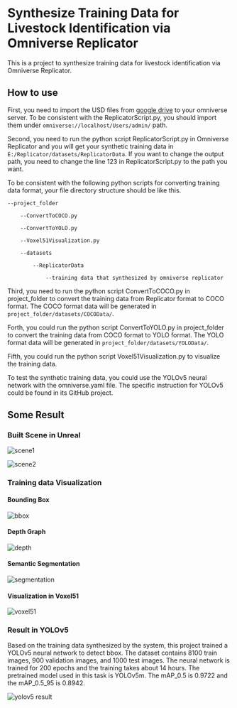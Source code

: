 # Synthesize Training Data for Livestock Identification via Omniverse Replicator
This is a project to synthesize training data for livestock identification via Omniverse Replicator.

## How to use

First, you need to import the USD files from [google drive](https://drive.google.com/drive/folders/1un_WZ_NSlaY59in0XJWp8JPsAfFA22UH?usp=share_link) to your omniverse server. To be consistent with the ReplicatorScript.py, you should import them under `omniverse://localhost/Users/admin/` path.

Second, you need to run the python script ReplicatorScript.py in Omniverse Replicator and you will get your synthetic training data in `E:/Replicator/datasets/ReplicatorData`. If you want to change the output path, you need to change the line 123 in ReplicatorScript.py to the path you want.

To be consistent with the following python scripts for converting training data format, your file directory structure should be like this.

```
--project_folder

	--ConvertToCOCO.py

	--ConvertToYOLO.py

	--Voxel51Visualization.py

	--datasets

		--ReplicatorData

			--training data that synthesized by omniverse replicator
```

Third, you need to run the python script ConvertToCOCO.py in project_folder to convert the training data from Replicator format to COCO format. The COCO format data will be generated in `project_folder/datasets/COCOData/`.

Forth, you could run the python script ConvertToYOLO.py in project_folder to convert the training data from COCO format to YOLO format. The YOLO format data will be generated in `project_folder/datasets/YOLOData/`.

Fifth, you could run the python script Voxel51Visualization.py to visualize the training data.

To test the synthetic training data, you could use the YOLOv5 neural network with the omniverse.yaml file. The specific instruction for YOLOv5 could be found in its GitHub project.

## Some Result

### Built Scene in Unreal

![scene1](https://github.com/Guiltylife/SynthesizeTrainingDataViaOmniverse/tree/main/images/scene1.jpg)

![scene2](https://github.com/Guiltylife/SynthesizeTrainingDataViaOmniverse/tree/main/images/scene2.jpg)

### Training data Visualization

#### Bounding Box

![bbox](https://github.com/Guiltylife/SynthesizeTrainingDataViaOmniverse/tree/main/images/bbox.jpg)

#### Depth Graph

![depth](https://github.com/Guiltylife/SynthesizeTrainingDataViaOmniverse/tree/main/images/depth.jpg)

#### Semantic Segmentation

![segmentation](https://github.com/Guiltylife/SynthesizeTrainingDataViaOmniverse/tree/main/images/segmentation.jpg)

#### Visualization in Voxel51

![voxel51](https://github.com/Guiltylife/SynthesizeTrainingDataViaOmniverse/tree/main/images/voxel51.jpg)

### Result in YOLOv5

Based on the training data synthesized by the system, this project trained a YOLOv5 neural network to detect bbox. The dataset contains 8100 train images, 900 validation images, and 1000 test images. The neural network is trained for 200 epochs and the training takes about 14 hours. The pretrained model used in this task is YOLOv5m. The mAP_0.5 is 0.9722 and the mAP_0.5_95 is 0.8942.

![yolov5 result](https://github.com/Guiltylife/SynthesizeTrainingDataViaOmniverse/tree/main/images/val_batch0_pred.jpg)

